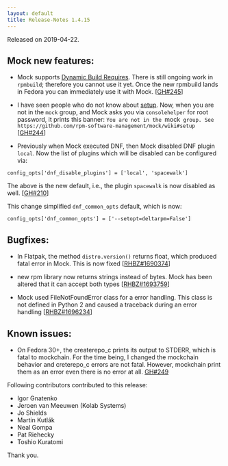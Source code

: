 ```yaml
---
layout: default
title: Release-Notes 1.4.15
---
```


Released on 2019-04-22.

## Mock new features:

- Mock supports [Dynamic Build Requires](https://fedoraproject.org/wiki/Changes/DynamicBuildRequires). There is still ongoing work in `rpmbuild`; therefore you cannot use it yet. Once the new rpmbuild lands in Fedora you can immediately use it with Mock. [[GH#245](https://github.com/rpm-software-management/mock/issues/245)]

- I have seen people who do not know about [setup](https://rpm-software-management.github.io/mock/#setup). Now, when you are not in the `mock` group, and Mock asks you via `consolehelper` for root password, it prints this banner: `You are not in the `mock` group. See https://github.com/rpm-software-management/mock/wiki#setup` [[GH#244](https://github.com/rpm-software-management/mock/issues/228)]

- Previously when Mock executed DNF, then Mock disabled DNF plugin `local`. Now the list of plugins which will be disabled can be configured via:

```
config_opts['dnf_disable_plugins'] = ['local', 'spacewalk']
```

The above is the new default, i.e., the plugin `spacewalk` is now disabled as well. [[GH#210](https://github.com/rpm-software-management/mock/issues/210)]

This change simplified `dnf_common_opts` default, which is now:

```
config_opts['dnf_common_opts'] = ['--setopt=deltarpm=False']
```

## Bugfixes:

- In Flatpak, the method `distro.version()` returns float, which produced fatal error in Mock. This is now fixed [[RHBZ#1690374](https://bugzilla.redhat.com/show_bug.cgi?id=1690374)]

- new rpm library now returns strings instead of bytes. Mock has been altered that it can accept both types [[RHBZ#1693759](https://bugzilla.redhat.com/show_bug.cgi?id=1693759)]

- Mock used FileNotFoundError class for a error handling. This class is not defined in Python 2 and caused a traceback during an error handling [[RHBZ#1696234](https://bugzilla.redhat.com/show_bug.cgi?id=1696234)]

## Known issues:

- On Fedora 30+, the createrepo_c prints its output to STDERR, which is fatal to mockchain. For the time being, I changed the mockchain behavior and creterepo_c errors are not fatal. However, mockchain print them as an error even there is no error at all. [GH#249](https://github.com/rpm-software-management/mock/issues/249)

Following contributors contributed to this release:

* Igor Gnatenko
* Jeroen van Meeuwen (Kolab Systems)
* Jo Shields
* Martin Kutlák
* Neal Gompa
* Pat Riehecky
* Toshio Kuratomi

Thank you.
